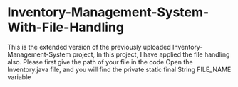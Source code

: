 # Inventory-Management-System-With-File-Handling
This is the extended version of the previously uploaded Inventory-Management-System project, In this project, I have applied the file handling also.
Please first give the path of your file in the code
Open the Inventory.java file, and you will find the private static final String FILE_NAME variable
